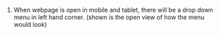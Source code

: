 1. When webpage is open in mobile and tablet, there will be a drop down menu in left hand corner. 
(shown is the open view of how the menu would look)
